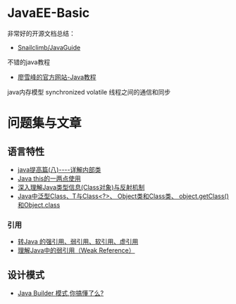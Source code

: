 # JavaEE-Basic

非常好的开源文档总结：

+ [Snailclimb/JavaGuide](https://github.com/Snailclimb/JavaGuide)

不错的java教程

+ [廖雪峰的官方网站-Java教程](https://www.liaoxuefeng.com/wiki/1252599548343744)

java内存模型 synchronized volatile 线程之间的通信和同步





# 问题集与文章

## 语言特性

+ [java提高篇(八)----详解内部类](https://www.cnblogs.com/chenssy/p/3388487.html)
+ [Java this的一两点使用](https://www.cnblogs.com/qifengshi/p/5425238.html)
+ [深入理解Java类型信息(Class对象)与反射机制](https://blog.csdn.net/javazejian/article/details/70768369)
+ [Java中泛型Class<T>、T与Class<?>、 Object类和Class类、 object.getClass()和Object.class](https://www.cnblogs.com/zhoading/p/11300876.html)

### 引用

+ [转Java 的强引用、弱引用、软引用、虚引用](https://www.cnblogs.com/gudi/p/6403953.html)
+ [理解Java中的弱引用（Weak Reference）](https://www.cnblogs.com/absfree/p/5555687.html)



## 设计模式

+ [Java Builder 模式,你搞懂了么?](https://juejin.im/post/5c2088205188251920598d85)

